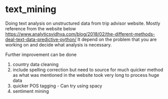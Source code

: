 # text_mining
Doing text analysis on unstructured data from trip advisor website. Mostly reference from the website below
https://www.analyticsvidhya.com/blog/2018/02/the-different-methods-deal-text-data-predictive-python/
It depend on the problem that you are working on and decide what analysis is necessary. 

Further improvement can be done
1) country data cleaning
2) include spelling correction but need to source for much quicker method as what was mentioned in the website took very long to process huge data
3) quicker POS tagging - Can try using spacy
4) sentiment mining 
